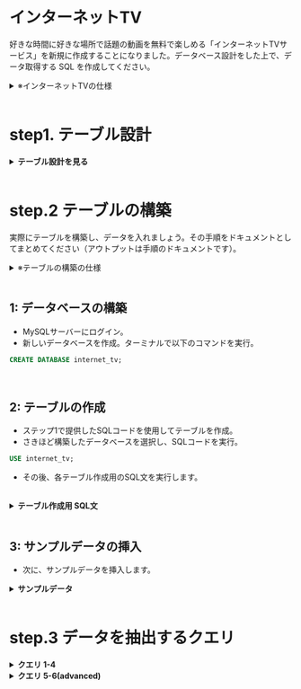# インターネットTV

好きな時間に好きな場所で話題の動画を無料で楽しめる「インターネットTVサービス」を新規に作成することになりました。データベース設計をした上で、データ取得する SQL を作成してください。

<details>
<summary>※インターネットTVの仕様</summary>

>仕様は次の通りです。サービスのイメージとしては [ABEMA](https://abema.tv/) を頭に思い浮かべてください。

- ドラマ1、ドラマ2、アニメ1、アニメ2、スポーツ、ペットなど、複数のチャンネルがある
- 各チャンネルの下では時間帯ごとに番組枠が1つ設定されており、番組が放映される
- 番組はシリーズになっているものと単発ものがある。シリーズになっているものはシーズンが1つものと、シーズン1、シーズン2のように複数シーズンのものがある。各シーズンの下では各エピソードが設定されている
- 再放送もあるため、ある番組が複数チャンネルの異なる番組枠で放映されることはある
- 番組の情報として、タイトル、番組詳細、ジャンルが画面上に表示される
- 各エピソードの情報として、シーズン数、エピソード数、タイトル、エピソード詳細、動画時間、公開日、視聴数が画面上に表示される。単発のエピソードの場合はシーズン数、エピソード数は表示されない
- ジャンルとしてアニメ、映画、ドラマ、ニュースなどがある。各番組は1つ以上のジャンルに属する
- KPIとして、チャンネルの番組枠のエピソードごとに視聴数を記録する。なお、一つのエピソードは複数の異なるチャンネル及び番組枠で放送されることがあるので、属するチャンネルの番組枠ごとに視聴数がどうだったかも追えるようにする

</details>

<br>

# step1. テーブル設計

<details>
<summary><b>テーブル設計を見る</b></summary>

## channelsテーブル：
| カラム名 | データ型     | NULL許容 | キー        | 初期値 | AUTO_INCREMENT |
| -------- | ------------ | -------- | ----------- | ------ | -------------- |
| id       | int(11)      | NO       | PRIMARY KEY |        | YES            |
| name     | varchar(255) | YES      |             |        |                |

## time_slotsテーブル：
| カラム名   | データ型 | NULL許容 | キー        | 初期値 | AUTO_INCREMENT |
| ---------- | -------- | -------- | ----------- | ------ | -------------- |
| id         | int(11)  | NO       | PRIMARY KEY |        | YES            |
| start_time | time     | NO       |             |        |                |
| end_time   | time     | NO       |             |        |                |

## programsテーブル：
| カラム名   | データ型     | NULL許容 | キー        | 初期値 | AUTO_INCREMENT |
| ---------- | ------------ | -------- | ----------- | ------ | -------------- |
| id         | int(11)      | NO       | PRIMARY KEY |        | YES            |
| title      | varchar(255) | NO       |             |        |                |
| detail     | text         | YES      |             |        |                |
| channel_id | int(11)      | NO       |             |        |                |

## program_time_slotsテーブル：
| カラム名     | データ型 | NULL許容 | キー | 初期値 | AUTO_INCREMENT |
| ------------ | -------- | -------- | ---- | ------ | -------------- |
| program_id   | int(11)  | NO       |      |        |                |
| time_slot_id | int(11)  | NO       |      |        |                |

## genresテーブル：
| カラム名 | データ型     | NULL許容 | キー        | 初期値 | AUTO_INCREMENT |
| -------- | ------------ | -------- | ----------- | ------ | -------------- |
| id       | int(11)      | NO       | PRIMARY KEY |        | YES            |
| name     | varchar(255) | NO       |             |        |                |

## program_genresテーブル：
| カラム名   | データ型 | NULL許容 | キー | 初期値 | AUTO_INCREMENT |
| ---------- | -------- | -------- | ---- | ------ | -------------- |
| program_id | int(11)  | NO       |      |        |                |
| genre_id   | int(11)  | NO       |      |        |                |


</details>

<br>

# step.2 テーブルの構築

実際にテーブルを構築し、データを入れましょう。その手順をドキュメントとしてまとめてください（アウトプットは手順のドキュメントです）。

<details>
<summary>※テーブルの構築の仕様</summary>


## テーブル構築の仕様
具体的には、以下のことを行う手順のドキュメントを作成してください。

1. データベースを構築します
2. ステップ1で設計したテーブルを構築します
3. サンプルデータを入れます。サンプルデータはご自身で作成ください（ChatGPTを利用すると比較的簡単に生成できます）

手順のドキュメントは、他の人が見た時にその手順通りに実施すればテーブル作成及びサンプルデータ格納が行えるように記載してください。

なお、ステップ2は以下のことを狙っています。

- データを実際に入れることでステップ3でデータ抽出クエリを試せるようにすること
- 手順をドキュメントにまとめることで、自身がやり直したい時にすぐやり直せること
- 手順を人が同じように行えるようにまとめることで、ドキュメントコミュニケーション力を上げること

</details>

<br>


## 1: データベースの構築

- MySQLサーバーにログイン。
- 新しいデータベースを作成。ターミナルで以下のコマンドを実行。

```sql
CREATE DATABASE internet_tv;
```
<br>

## 2: テーブルの作成

- ステップ1で提供したSQLコードを使用してテーブルを作成。
- さきほど構築したデータベースを選択し、SQLコードを実行。

```sql
USE internet_tv;
```

- その後、各テーブル作成用のSQL文を実行します。

<br>

<details>
<summary><b>テーブル作成用 SQL文</b></summary>

<br>

```sql
-- channelsテーブル作成
CREATE TABLE channels (
  id INT(11) NOT NULL AUTO_INCREMENT,
  name VARCHAR(255) NULL,
  PRIMARY KEY (id)
);

-- time_slotsテーブル作成
CREATE TABLE time_slots (
  id INT(11) NOT NULL AUTO_INCREMENT,
  start_time TIME NOT NULL,
  end_time TIME NOT NULL,
  PRIMARY KEY (id)
);

-- programsテーブル作成
CREATE TABLE programs (
  id INT(11) NOT NULL AUTO_INCREMENT,
  title VARCHAR(255) NOT NULL,
  detail TEXT NULL,
  channel_id INT(11) NOT NULL,
  PRIMARY KEY (id),
  FOREIGN KEY (channel_id) REFERENCES channels (id) ON DELETE CASCADE
);

-- program_time_slotsテーブル作成
CREATE TABLE program_time_slots (
  program_id INT(11) NOT NULL,
  time_slot_id INT(11) NOT NULL,
  FOREIGN KEY (program_id) REFERENCES programs (id) ON DELETE CASCADE,
  FOREIGN KEY (time_slot_id) REFERENCES time_slots (id) ON DELETE CASCADE
);

-- genresテーブル作成
CREATE TABLE genres (
  id INT(11) NOT NULL AUTO_INCREMENT,
  name VARCHAR(255) NOT NULL,
  PRIMARY KEY (id)
);

-- program_genresテーブル作成
CREATE TABLE program_genres (
  program_id INT(11) NOT NULL,
  genre_id INT(11) NOT NULL,
  FOREIGN KEY (program_id) REFERENCES programs (id) ON DELETE CASCADE,
  FOREIGN KEY (genre_id) REFERENCES genres (id) ON DELETE CASCADE
);
```

</details>

<br>

## 3: サンプルデータの挿入

- 次に、サンプルデータを挿入します。

<details>
<summary><b>サンプルデータ</b></summary>

```sql
-- channelsテーブルにサンプルデータを挿入
INSERT INTO channels (name) VALUES
('ABEMA NEWS'),
('ABEMA SPECIAL'),
('ABEMA SPORTS'),
('ABEMA DRAMA'),
('ABEMA ANIME');

-- time_slotsテーブルにサンプルデータを挿入
INSERT INTO time_slots (start_time, end_time) VALUES
('08:00:00', '08:30:00'),
('08:30:00', '09:00:00'),
('09:00:00', '09:30:00'),
('09:30:00', '10:00:00'),
('10:00:00', '10:30:00');

-- programsテーブルにサンプルデータを挿入
INSERT INTO programs (title, detail, channel_id) VALUES
('ABEMA NEWS MORNING', '朝の最新ニュースをお届けします。', 1),
('ABEMA SPECIAL DOCUMENTARY', '感動的なドキュメンタリー番組です。', 2),
('ABEMA SPORTS HIGHLIGHTS', 'スポーツのハイライト映像をお楽しみください。', 3),
('ABEMA DRAMA SERIES', 'ドラマシリーズの新エピソードです。', 4),
('ABEMA ANIME SHORTS', '短編アニメをお楽しみください。', 5);

-- program_time_slotsテーブルにサンプルデータを挿入
INSERT INTO program_time_slots (program_id, time_slot_id) VALUES
(1, 1),
(2, 2),
(3, 3),
(4, 4),
(5, 5);

-- genresテーブルにサンプルデータを挿入
INSERT INTO genres (name) VALUES
('ニュース'),
('ドキュメンタリー'),
('スポーツ'),
('ドラマ'),
('アニメ');

-- program_genresテーブルにサンプルデータを挿入
INSERT INTO program_genres (program_id, genre_id) VALUES
(1, 1),
(2, 2),
(3, 3),
(4, 4),
(5, 5);
```

</details>
<br>

# step.3 データを抽出するクエリ

<details>
<summary><b>クエリ 1-4</b></summary>

#### 1. よく見られているエピソードを知りたいです。

エピソード視聴数トップ3のエピソードタイトルと視聴数を取得してください。
<br>

```sql
SELECT episode_title, views
FROM episodes
ORDER BY views DESC
LIMIT 3;
```

<br>

#### 2. よく見られているエピソードの番組情報やシーズン情報も合わせて知りたいです。

エピソード視聴数トップ3の番組タイトル、シーズン数、エピソード数、エピソードタイトル、視聴数を取得してください。
<br>

```sql
SELECT programs.title, seasons.season_number, episodes.episode_number, episodes.episode_title, episodes.views
FROM programs
INNER JOIN seasons ON programs.program_id = seasons.program_id
INNER JOIN episodes ON seasons.season_id = episodes.season_id
ORDER BY episodes.views DESC
LIMIT 3;
```

- エピソードテーブルからエピソードタイトルと視聴数を取得し、視聴数の降順でソート。
- 上位3つを取得するSQLを実行。
<br>

#### 3. 本日の番組表を表示するために、本日、どのチャンネルの、何時から、何の番組が放送されるのかを知りたいです。

1. 本日放送される全ての番組に対して、チャンネル名、放送開始時刻(日付+時間)、放送終了時刻、シーズン数、エピソード数、エピソードタイトル、エピソード詳細を取得してください。
2. 番組の開始時刻が本日のものを本日放送される番組とみなすものとします。

```sql
  SELECT channels.name, programs.start_time, programs.end_time, seasons.season_number, episodes.episode_number, episodes.episode_title, episodes.episode_description
  FROM channels
  INNER JOIN programs ON channels.channel_id = programs.channel_id
  INNER JOIN seasons ON programs.program_id = seasons.program_id
  INNER JOIN episodes ON seasons.season_id = episodes.season_id
  WHERE DATE(programs.start_time) = CURDATE()
  ORDER BY programs.start_time;

```
<br>

#### 4. ドラマというチャンネルがあったとして、ドラマのチャンネルの番組表を表示するために、本日から一週間分、何日の何時から何の番組が放送されるのかを知りたいです。

ドラマのチャンネルに対して、放送開始時刻、放送終了時刻、シーズン数、エピソード数、エピソードタイトル、エピソード詳細を本日から一週間分取得してください
<br>

```sql
SELECT
    program.start_time,
    program.end_time,
    program.season_number,
    program.episode_number,
    program.episode_title,
    program.episode_description
FROM
    program
WHERE
    program.channel = 'ドラマ'
    AND program.start_time >= NOW()
    AND program.start_time <= DATE_ADD(NOW(), INTERVAL 1 WEEK)
ORDER BY
    program.start_time ASC;

```
- programテーブルから、チャンネルが「ドラマ」であり、開始時刻が本日以降の一週間分の番組を取得。
- 番組表は開始時刻で昇順にソート。

<br>

</details>

<details>
<summary><b>クエリ 5-6(advanced)</b></summary>

#### 5. (advanced) 直近一週間で最も見られた番組が知りたいです。

直近一週間に放送された番組の中で、エピソード視聴数合計トップ2の番組に対して、番組タイトル、視聴数を取得してください。
<br>

```sql
SELECT
    program.title,
    SUM(viewership.episode_views) AS total_views
FROM
    program
    JOIN viewership ON program.id = viewership.program_id
WHERE
    program.start_time >= DATE_SUB(NOW(), INTERVAL 1 WEEK)
GROUP BY
    program.id
ORDER BY
    total_views DESC
LIMIT 2;

```

- programテーブルとviewershipテーブルを結合して、直近一週間に放送された番組のうち、エピソード視聴数合計がトップ2の番組を取得。
- 番組タイトルと視聴数のみが取得される。
- 番組タイトルで降順にソート。

<br>

#### 6. (advanced) ジャンルごとの番組の視聴数ランキングを知りたいです。

番組の視聴数ランキングはエピソードの平均視聴数ランキングとします。
<br>

  ジャンルごとに視聴数トップの番組に対して、ジャンル名、番組タイトル、エピソード平均視聴数を取得してください。

```sql
SELECT
    program.genre,
    program.title,
    AVG(viewership.episode_views) AS avg_views
FROM
    program
    JOIN viewership ON program.id = viewership.program_id
GROUP BY
    program.id,
    program.genre
HAVING
    AVG(viewership.episode_views) = (
        SELECT
            MAX(avg_views)
        FROM
            (
                SELECT
                    program.genre,
                    program.id,
                    AVG(viewership.episode_views) AS avg_views
                FROM
                    program
                    JOIN viewership ON program.id = viewership.program_id
                GROUP BY
                    program.id,
                    program.genre


```
- programテーブルとviewershipテーブルをJOINし、番組のIDとジャンル、およびエピソードごとの視聴数を取得。
- GROUP BYを使用して、番組のIDとジャンルごとにグループ化し、エピソードの平均視聴数を計算。
- HAVINGを使用して、各ジャンルごとに最も高い平均視聴数を持つ番組のみを選択。
- サブクエリを使用して、最大平均視聴数を計算し、その値に一致する番組を選択。
- 選択された番組のジャンル、タイトル、およびエピソードの平均視聴数を取得。

</details>
